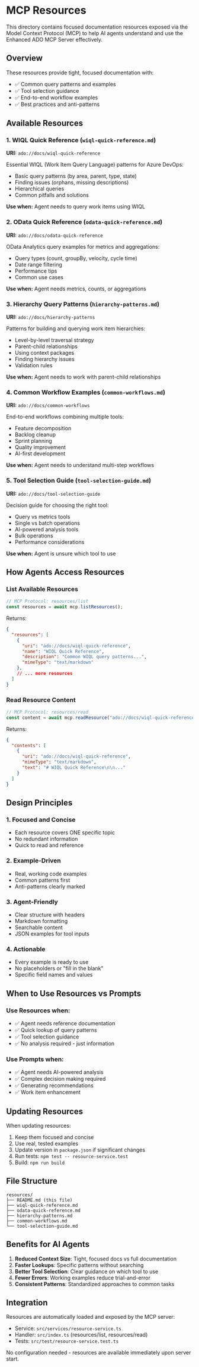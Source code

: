 # MCP Resources

This directory contains focused documentation resources exposed via the Model Context Protocol (MCP) to help AI agents understand and use the Enhanced ADO MCP Server effectively.

## Overview

These resources provide tight, focused documentation with:
- ✅ Common query patterns and examples
- ✅ Tool selection guidance
- ✅ End-to-end workflow examples
- ✅ Best practices and anti-patterns

## Available Resources

### 1. WIQL Quick Reference (`wiql-quick-reference.md`)
**URI:** `ado://docs/wiql-quick-reference`

Essential WIQL (Work Item Query Language) patterns for Azure DevOps:
- Basic query patterns (by area, parent, type, state)
- Finding issues (orphans, missing descriptions)
- Hierarchical queries
- Common pitfalls and solutions

**Use when:** Agent needs to query work items using WIQL

### 2. OData Quick Reference (`odata-quick-reference.md`)
**URI:** `ado://docs/odata-quick-reference`

OData Analytics query examples for metrics and aggregations:
- Query types (count, groupBy, velocity, cycle time)
- Date range filtering
- Performance tips
- Common use cases

**Use when:** Agent needs metrics, counts, or aggregations

### 3. Hierarchy Query Patterns (`hierarchy-patterns.md`)
**URI:** `ado://docs/hierarchy-patterns`

Patterns for building and querying work item hierarchies:
- Level-by-level traversal strategy
- Parent-child relationships
- Using context packages
- Finding hierarchy issues
- Validation rules

**Use when:** Agent needs to work with parent-child relationships

### 4. Common Workflow Examples (`common-workflows.md`)
**URI:** `ado://docs/common-workflows`

End-to-end workflows combining multiple tools:
- Feature decomposition
- Backlog cleanup
- Sprint planning
- Quality improvement
- AI-first development

**Use when:** Agent needs to understand multi-step workflows

### 5. Tool Selection Guide (`tool-selection-guide.md`)
**URI:** `ado://docs/tool-selection-guide`

Decision guide for choosing the right tool:
- Query vs metrics tools
- Single vs batch operations
- AI-powered analysis tools
- Bulk operations
- Performance considerations

**Use when:** Agent is unsure which tool to use

## How Agents Access Resources

### List Available Resources
```typescript
// MCP Protocol: resources/list
const resources = await mcp.listResources();
```

Returns:
```json
{
  "resources": [
    {
      "uri": "ado://docs/wiql-quick-reference",
      "name": "WIQL Quick Reference",
      "description": "Common WIQL query patterns...",
      "mimeType": "text/markdown"
    },
    // ... more resources
  ]
}
```

### Read Resource Content
```typescript
// MCP Protocol: resources/read
const content = await mcp.readResource("ado://docs/wiql-quick-reference");
```

Returns:
```json
{
  "contents": [
    {
      "uri": "ado://docs/wiql-quick-reference",
      "mimeType": "text/markdown",
      "text": "# WIQL Quick Reference\n\n..."
    }
  ]
}
```

## Design Principles

### 1. Focused and Concise
- Each resource covers ONE specific topic
- No redundant information
- Quick to read and reference

### 2. Example-Driven
- Real, working code examples
- Common patterns first
- Anti-patterns clearly marked

### 3. Agent-Friendly
- Clear structure with headers
- Markdown formatting
- Searchable content
- JSON examples for tool inputs

### 4. Actionable
- Every example is ready to use
- No placeholders or "fill in the blank"
- Specific field names and values

## When to Use Resources vs Prompts

### Use Resources when:
- ✅ Agent needs reference documentation
- ✅ Quick lookup of query patterns
- ✅ Tool selection guidance
- ✅ No analysis required - just information

### Use Prompts when:
- ✅ Agent needs AI-powered analysis
- ✅ Complex decision making required
- ✅ Generating recommendations
- ✅ Work item enhancement

## Updating Resources

When updating resources:
1. Keep them focused and concise
2. Use real, tested examples
3. Update version in `package.json` if significant changes
4. Run tests: `npm test -- resource-service.test`
5. Build: `npm run build`

## File Structure

```
resources/
├── README.md (this file)
├── wiql-quick-reference.md
├── odata-quick-reference.md
├── hierarchy-patterns.md
├── common-workflows.md
└── tool-selection-guide.md
```

## Benefits for AI Agents

1. **Reduced Context Size**: Tight, focused docs vs full documentation
2. **Faster Lookups**: Specific patterns without searching
3. **Better Tool Selection**: Clear guidance on which tool to use
4. **Fewer Errors**: Working examples reduce trial-and-error
5. **Consistent Patterns**: Standardized approaches to common tasks

## Integration

Resources are automatically loaded and exposed by the MCP server:
- Service: `src/services/resource-service.ts`
- Handler: `src/index.ts` (resources/list, resources/read)
- Tests: `src/test/resource-service.test.ts`

No configuration needed - resources are available immediately upon server start.
